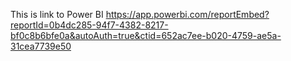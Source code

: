 This is link to Power BI
https://app.powerbi.com/reportEmbed?reportId=0b4dc285-94f7-4382-8217-bf0c8b6bfe0a&autoAuth=true&ctid=652ac7ee-b020-4759-ae5a-31cea7739e50
